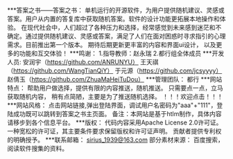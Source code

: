 ***答案之书——答案之书：
单机运行的开源软件，为用户提供随机建议、灵感或答案。用户从内置的答复库中获取随机答案。软件的设计功能更拓展本地操作和体验。
在现代社会中，人们超过了各种压力和选择，经常感觉到未来感到迷茫和不确定。通过提供随机建议、灵感或答案，满足了人们在面对困惑时寻求指引的心理需求。目前推出第一个版本。 期待后期更新更丰富的内容和界面ui设计， 以及更多的功能和互交体验！
***鸣谢：
1.指导教师：赵永瑞 2.都行组全体成员
***开发人员:
安润宇（https://github.com/ANRUNYU）
王天祺（https://github.com/WangTianQiY）
于元源（https://github.com/jcsyyyy）
赵倩玉（https://github.com/ZhuaMaHeiTuDou）
***管理团队：
都行
***网站特点：
帮助用户做选择，提供有限的内容推送，随机推送。
只需要点一点，立马获取随机内容， 稍有点简陋，主要是为了推送随机选择。 ！！！欢迎点击！！！
***网站风格：
点击网站链接,弹出登陆界面，调试用户名密码为"aaa"+"111"，登陆成功既可以跳转到答案之书主页面。
备注：本网站是基于htlm制作，具体内容请移步到各个信息平台。
***版权：
代码内容采用Apache License 2.0许可证。
一种宽松的许可证，其主要条件要求保留版权和许可证声明。 贡献者提供专利权的明确授予。
***联系邮箱： 
sirius_1939@163.com
部分素材来源：
百度搜索，阅读软件搜集的资料。
